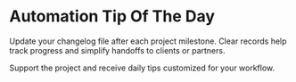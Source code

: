 # Automation Tip Of The Day

Update your changelog file after each project milestone.
Clear records help track progress and simplify handoffs to clients or partners.

Support the project and receive daily tips customized for your workflow.
